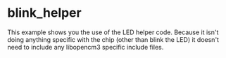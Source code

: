 # blink\_helper

This example shows you the use of the LED helper code. Because it isn't
doing anything specific with the chip (other than blink the LED) it doesn't
need to include any libopencm3 specific include files.
